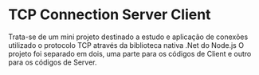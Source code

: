 # TCP Connection Server Client
 Trata-se de um mini projeto destinado a estudo e aplicação de conexões utilizado o protocolo TCP através da biblioteca nativa .Net do Node.js
 O projeto foi separado em dois, uma parte para os códigos de Client e outro para os códigos de Server.
